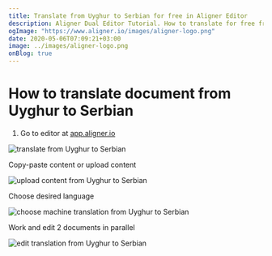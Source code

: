 ```yaml
---
title: Translate from Uyghur to Serbian for free in Aligner Editor
description: Aligner Dual Editor Tutorial. How to translate for free from Uyghur to Serbian. Aligner is multilingual document management platform. 
ogImage: "https://www.aligner.io/images/aligner-logo.png"
date: 2020-05-06T07:09:21+03:00
image: ../images/aligner-logo.png
onBlog: true
---
```


# How to translate document from Uyghur to Serbian

1. Go to editor at [app.aligner.io](https://app.aligner.io "Aligner App web page")

![translate from Uyghur to Serbian](../aligner-blank-editor.png "translate from Uyghur to Serbian")

Copy-paste content or upload content

![upload content from Uyghur to Serbian](../aligner-uploaded-document.png "upload content from Uyghur to Serbian")

Choose desired language

![choose machine translation from Uyghur to Serbian](../aligner-language-dropdown.png "choose machine translation from Uyghur to Serbian")

Work and edit 2 documents in parallel

![edit translation from Uyghur to Serbian](../aligner-double-sitded-editor.png "edit translation from Uyghur to Serbian")

